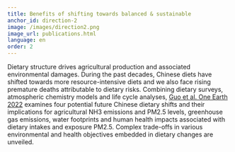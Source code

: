 ```yaml
---
title: Benefits of shifting towards balanced & sustainable
anchor_id: direction-2
image: /images/direction2.png
image_url: publications.html
language: en
order: 2
---
```


Dietary structure drives agricultural production and associated environmental damages. During the past decades, Chinese diets have shifted towards more resource-intensive diets and we also face rising premature deaths attributable to dietary risks. Combining dietary surveys, atmospheric chemistry models and life cycle analyses, [Guo et al. One Earth 2022](https://doi.org/10.1016/j.oneear.2022.02.002) examines four potential future Chinese dietary shifts and their implications for agricultural NH3 emissions and PM2.5 levels, greenhouse gas emissions, water footprints and human health impacts associated with dietary intakes and exposure PM2.5. Complex trade-offs in various environmental and health objectives embedded in dietary changes are unveiled. 

